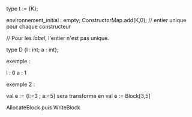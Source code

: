 

type t := {K};

environnement_initial : empty;
ConstructorMap.add(K,0);      // entier unique pour chaque constructeur

// Pour les *label*, l'entier n'est pas unique.

type D {l : int; a : int};

exemple :

l : 0
a : 1

exemple 2 :

val e := {l:=3 ; a:=5} sera transforme en val e := Block[3,5]

AllocateBlock puis WriteBlock
